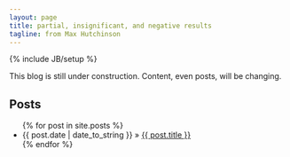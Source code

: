 ```yaml
---
layout: page
title: partial, insignificant, and negative results
tagline: from Max Hutchinson
---
```

{% include JB/setup %}

This blog is still under construction.  Content, even posts, will be changing.

## Posts

<ul class="posts">
  {% for post in site.posts %}
    <li><span>{{ post.date | date_to_string }}</span> &raquo; <a href="{{ BASE_PATH }}{{ post.url }}">{{ post.title }}</a></li>
  {% endfor %}
</ul>



